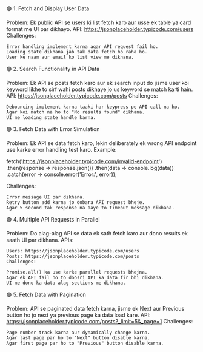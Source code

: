 🟢 1. Fetch and Display User Data

Problem: Ek public API se users ki list fetch karo aur usse ek table ya card format me UI par dikhayo.
API: https://jsonplaceholder.typicode.com/users
Challenges:

    Error handling implement karna agar API request fail ho.
    Loading state dikhana jab tak data fetch ho raha ho.
    User ke naam aur email ko list view me dikhana.

🟢 2. Search Functionality in API Data

Problem: Ek API se posts fetch karo aur ek search input do jisme user koi keyword likhe to sirf wahi posts dikhaye jo us keyword se match karti hain.
API: https://jsonplaceholder.typicode.com/posts
Challenges:

    Debouncing implement karna taaki har keypress pe API call na ho.
    Agar koi match na ho to "No results found" dikhana.
    UI me loading state handle karna.

🟢 3. Fetch Data with Error Simulation

Problem: Ek API se data fetch karo, lekin deliberately ek wrong API endpoint use karke error handling test karo.
Example:

fetch('https://jsonplaceholder.typicode.com/invalid-endpoint')
  .then(response => response.json())
  .then(data => console.log(data))
  .catch(error => console.error('Error:', error));

Challenges:

    Error message UI par dikhana.
    Retry button add karna jo dobara API request bheje.
    Agar 5 second tak response na aaye to timeout message dikhana.

🟢 4. Multiple API Requests in Parallel

Problem: Do alag-alag API se data ek sath fetch karo aur dono results ek saath UI par dikhana.
APIs:

    Users: https://jsonplaceholder.typicode.com/users
    Posts: https://jsonplaceholder.typicode.com/posts
    Challenges:

    Promise.all() ka use karke parallel requests bhejna.
    Agar ek API fail ho to doosri API ka data fir bhi dikhana.
    UI me dono ka data alag sections me dikhana.

🟢 5. Fetch Data with Pagination

Problem: API se paginated data fetch karna, jisme ek Next aur Previous button ho jo next ya previous page ka data load kare.
API: https://jsonplaceholder.typicode.com/posts?_limit=5&_page=1
Challenges:

    Page number track karna aur dynamically change karna.
    Agar last page par ho to "Next" button disable karna.
    Agar first page par ho to "Previous" button disable karna.
